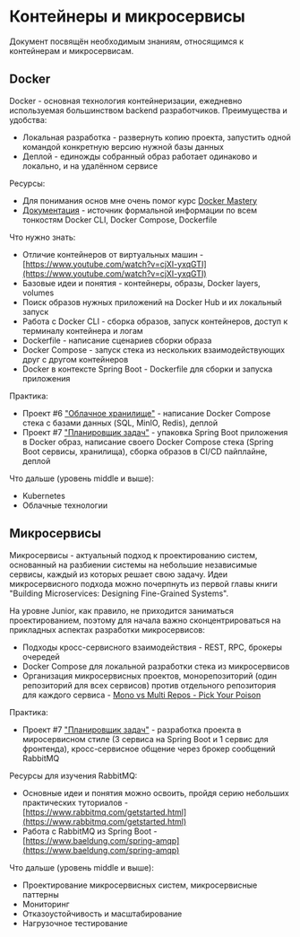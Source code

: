 # Контейнеры и микросервисы

Документ посвящён необходимым знаниям, относящимся к контейнерам и микросервисам.

## Docker

Docker - основная технология контейнеризации, ежедневно используемая большинством backend разработчиков. Преимущества и удобства:
- Локальная разработка - развернуть копию проекта, запустить одной командой конкретную версию нужной базы данных
- Деплой - единожды собранный образ работает одинаково и локально, и на удалённом сервисе

Ресурсы:
- Для понимания основ мне очень помог курс [Docker Mastery](https://www.udemy.com/course/docker-mastery/)
- [Документация](https://docs.docker.com/reference/) - источник формальной информации по всем тонкостям Docker CLI, Docker Compose, Dockerfile

Что нужно знать:
- Отличие контейнеров от виртуальных машин - [https://www.youtube.com/watch?v=cjXI-yxqGTI](https://www.youtube.com/watch?v=cjXI-yxqGTI)
- Базовые идеи и понятия - контейнеры, образы, Docker layers, volumes
- Поиск образов нужных приложений на Docker Hub и их локальный запуск 
- Работа с Docker CLI - сборка образов, запуск контейнеров, доступ к терминалу контейнера и логам
- Dockerfile - написание сценариев сборки образа
- Docker Compose - запуск стека из нескольких взаимодействующих друг с другом контейнеров
- Docker в контексте Spring Boot - Dockerfile для сборки и запуска приложения

Практика:
- Проект #6 ["Облачное хранилище"](../../Projects/CloudFileStorage/index.md) - написание Docker Compose стека с базами данных (SQL, MinIO, Redis), деплой
- Проект #7 ["Планировщик задач"](../../Projects/TaskTracker/index.md) - упаковка Spring Boot приложения в Docker образ, написание своего Docker Compose стека (Spring Boot сервисы, хранилища), сборка образов в CI/CD пайплайне, деплой

Что дальше (уровень middle и выше):
- Kubernetes
- Облачные технологии

## Микросервисы

Микросервисы - актуальный подход к проектированию систем, основанный на разбиении системы на небольшие независимые сервисы, каждый из которых решает свою задачу. Идеи микросервисного подхода можно почерпнуть из первой главы книги "Building Microservices: Designing Fine-Grained Systems".

На уровне Junior, как правило, не приходится заниматься проектированием, поэтому для начала важно сконцентрироваться на прикладных аспектах разработки микросервисов:
- Подходы кросс-сервисного взаимодействия - REST, RPC, брокеры очередей
- Docker Compose для локальной разработки стека из микросервисов
- Организация микросервисных проектов, монорепозиторий (один репозиторий для всех сервисов) против отдельного репозитория для каждого сервиса - [Mono vs Multi Repos - Pick Your Poison](https://www.raftt.io/post/development-challenges-of-working-with-monorepos-and-multirepos)

Практика:
- Проект #7 ["Планировщик задач"](../../Projects/TaskTracker/index.md) - разработка проекта в миросервисном стиле (3 сервиса на Spring Boot и 1 сервис для фронтенда), кросс-сервисное общение через брокер сообщений RabbitMQ

Ресурсы для изучения RabbitMQ:
- Основные идеи и понятия можно освоить, пройдя серию небольших практических туториалов - [https://www.rabbitmq.com/getstarted.html](https://www.rabbitmq.com/getstarted.html)
- Работа с RabbitMQ из Spring Boot - [https://www.baeldung.com/spring-amqp](https://www.baeldung.com/spring-amqp)

Что дальше (уровень middle и выше):
- Проектирование микросервисных систем, микросервисные паттерны
- Мониторинг
- Отказоустойчивость и масштабирование
- Нагрузочное тестирование
